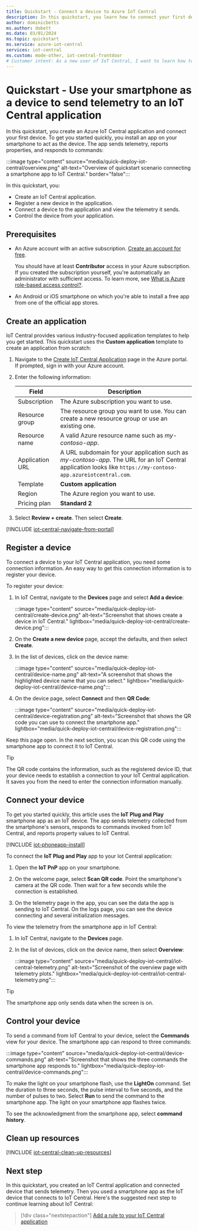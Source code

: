 ```yaml
---
title: Quickstart - Connect a device to Azure IoT Central
description: In this quickstart, you learn how to connect your first device to a new IoT Central application. This quickstart uses a smartphone app as an IoT device.
author: dominicbetts
ms.author: dobett
ms.date: 03/01/2024
ms.topic: quickstart
ms.service: azure-iot-central
services: iot-central
ms.custom: mode-other, iot-central-frontdoor
# Customer intent: As a new user of IoT Central, I want to learn how to get started with an IoT Central application and an IoT device.
---
```


# Quickstart - Use your smartphone as a device to send telemetry to an IoT Central application

In this quickstart, you create an Azure IoT Central application and connect your first device. To get you started quickly, you install an app on your smartphone to act as the device. The app sends telemetry, reports properties, and responds to commands:

:::image type="content" source="media/quick-deploy-iot-central/overview.png" alt-text="Overview of quickstart scenario connecting a smartphone app to IoT Central." border="false":::

In this quickstart, you:

- Create an IoT Central application.
- Register a new device in the application.
- Connect a device to the application and view the telemetry it sends.
- Control the device from your application.

## Prerequisites

- An Azure account with an active subscription. [Create an account for free](https://azure.microsoft.com/free).

    You should have at least **Contributor** access in your Azure subscription. If you created the subscription yourself, you're automatically an administrator with sufficient access. To learn more, see [What is Azure role-based access control?](../../role-based-access-control/overview.md).

- An Android or iOS smartphone on which you're able to install a free app from one of the official app stores.

## Create an application

IoT Central provides various industry-focused application templates to help you get started. This quickstart uses the **Custom application** template to create an application from scratch:

1. Navigate to the [Create IoT Central Application](https://portal.azure.com/#create/Microsoft.IoTCentral) page in the Azure portal. If prompted, sign in with your Azure account.

1. Enter the following information:

    | Field | Description |
    | ----- | ----------- |
    | Subscription | The Azure subscription you want to use. |
    | Resource group | The resource group you want to use. You can create a new resource group or use an existing one. |
    | Resource name | A valid Azure resource name such as *my-contoso-app*. |
    | Application URL | A URL subdomain for your application such as *my-contoso-app*. The URL for an IoT Central application looks like `https://my-contoso-app.azureiotcentral.com`. |
    | Template | **Custom application** |
    | Region | The Azure region you want to use. |
    | Pricing plan | **Standard 2**|

1. Select **Review + create**. Then select **Create**.

[!INCLUDE [iot-central-navigate-from-portal](../../../includes/iot-central-navigate-from-portal.md)]

## Register a device

To connect a device to your IoT Central application, you need some connection information. An easy way to get this connection information is to register your device.

To register your device:

1. In IoT Central, navigate to the **Devices** page and select **Add a device**:

    :::image type="content" source="media/quick-deploy-iot-central/create-device.png" alt-text="Screenshot that shows create a device in IoT Central." lightbox="media/quick-deploy-iot-central/create-device.png":::

1. On the **Create a new device** page, accept the defaults, and then select **Create**.

1. In the list of devices, click on the device name:

    :::image type="content" source="media/quick-deploy-iot-central/device-name.png" alt-text="A screenshot that shows the highlighted device name that you can select." lightbox="media/quick-deploy-iot-central/device-name.png":::

1. On the device page, select **Connect** and then **QR Code**:

    :::image type="content" source="media/quick-deploy-iot-central/device-registration.png" alt-text="Screenshot that shows the QR code you can use to connect the smartphone app." lightbox="media/quick-deploy-iot-central/device-registration.png":::

Keep this page open. In the next section, you scan this QR code using the smartphone app to connect it to IoT Central.

> [!TIP]
> The QR code contains the information, such as the registered device ID, that your device needs to establish a connection to your IoT Central application. It saves you from the need to enter the connection information manually.

## Connect your device

To get you started quickly, this article uses the **IoT Plug and Play** smartphone app as an IoT device. The app sends telemetry collected from the smartphone's sensors, responds to commands invoked from IoT Central, and reports property values to IoT Central.

[!INCLUDE [iot-phoneapp-install](../../../includes/iot-phoneapp-install.md)]

To connect the **IoT Plug and Play** app to your Iot Central application:

1. Open the **IoT PnP** app on your smartphone.

1. On the welcome page, select **Scan QR code**. Point the smartphone's camera at the QR code. Then wait for a few seconds while the connection is established.

1. On the telemetry page in the app, you can see the data the app is sending to IoT Central. On the logs page, you can see the device connecting and several initialization messages.

To view the telemetry from the smartphone app in IoT Central:

1. In IoT Central, navigate to the **Devices** page.

1. In the list of devices, click on the device name, then select **Overview**:

    :::image type="content" source="media/quick-deploy-iot-central/iot-central-telemetry.png" alt-text="Screenshot of the overview page with telemetry plots." lightbox="media/quick-deploy-iot-central/iot-central-telemetry.png":::

> [!TIP]
> The smartphone app only sends data when the screen is on.

## Control your device

To send a command from IoT Central to your device, select the **Commands** view for your device. The smartphone app can respond to three commands:

:::image type="content" source="media/quick-deploy-iot-central/device-commands.png" alt-text="Screenshot that shows the three commands the smartphone app responds to." lightbox="media/quick-deploy-iot-central/device-commands.png":::

To make the light on your smartphone flash, use the **LightOn** command. Set the duration to three seconds, the pulse interval to five seconds, and the number of pulses to two. Select **Run** to send the command to the smartphone app. The light on your smartphone app flashes twice.

To see the acknowledgment from the smartphone app, select **command history**.

## Clean up resources

[!INCLUDE [iot-central-clean-up-resources](../../../includes/iot-central-clean-up-resources.md)]

## Next step

In this quickstart, you created an IoT Central application and connected device that sends telemetry. Then you used a smartphone app as the IoT device that connects to IoT Central. Here's the suggested next step to continue learning about IoT Central:

> [!div class="nextstepaction"]
> [Add a rule to your IoT Central application](./quick-configure-rules.md)
